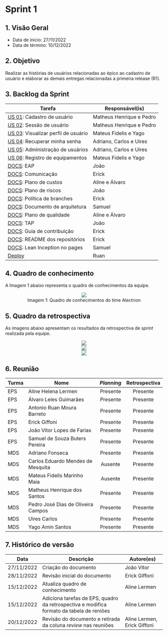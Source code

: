 # Sprint 1

## 1. Visão Geral

* Data de início: 27/11/2022
* Data de término: 10/12/2022

## 2. Objetivo 

Realizar as histórias de usuários relacionadas ao épico ao cadastro de usuário e elaborar as demais entregas relacionadas a primeira release (R1).

## 3. Backlog da Sprint

|Tarefa|Responsável(is)|
|------|-----------|
| [US 01](https://github.com/fga-eps-mds/2022-2-alectrion-doc/issues/7): Cadastro de usuário | Matheus Henrique e Pedro |
| [US 02](https://github.com/fga-eps-mds/2022-2-alectrion-doc/issues/8): Sessão de usuário | Matheus Henrique e Pedro |
| [US 03](https://github.com/fga-eps-mds/2022-2-alectrion-doc/issues/9): Visualizar perfil de usuário | Mateus Fidelis e Yago |
| [US 04](https://github.com/fga-eps-mds/2022-2-alectrion-doc/issues/10): Recuperar minha senha | Adriano, Carlos e Uires |
| [US 05](https://github.com/fga-eps-mds/2022-2-Alectrion-DOC/issues/12): Administração de usuários | Adriano, Carlos e Uires |
| [US 06](https://github.com/fga-eps-mds/2022-2-Alectrion-DOC/issues/13): Registro de equipamentos | Mateus Fidelis e Yago |
| [DOCS](https://github.com/fga-eps-mds/2022-2-Alectrion-DOC/issues/15):  EAP | João |
| [DOCS](https://github.com/fga-eps-mds/2022-2-Alectrion-DOC/issues/20):  Comunicação | Erick |
| [DOCS](https://github.com/fga-eps-mds/2022-2-Alectrion-DOC/issues/22):  Plano de custos | Aline e Álvaro |
| [DOCS](https://github.com/fga-eps-mds/2022-2-Alectrion-DOC/issues/25):  Plano de riscos | João |
| [DOCS](https://github.com/fga-eps-mds/2022-2-Alectrion-DOC/issues/30):  Política de branches | Erick |
| [DOCS](https://github.com/fga-eps-mds/2022-2-Alectrion-DOC/issues/28):  Documento de arquitetura | Samuel |
| [DOCS](https://github.com/fga-eps-mds/2022-2-Alectrion-DOC/issues/26):  Plano de qualidade | Aline e Álvaro |
| [DOCS](https://github.com/fga-eps-mds/2022-2-Alectrion-DOC/issues/29):  TAP | João |
| [DOCS](https://github.com/fga-eps-mds/2022-2-Alectrion-DOC/issues/31):  Guia de contribuição | Erick |
| [DOCS](https://github.com/fga-eps-mds/2022-2-Alectrion-DOC/issues/30):  README dos repositórios | Erick |
| [DOCS](https://github.com/fga-eps-mds/2022-2-Alectrion-DOC/issues/17):  Lean Inception no pages | Samuel |
| [Deploy](https://github.com/fga-eps-mds/2022-2-Alectrion-DOC/issues/) | Ruan |

## 4. Quadro de conhecimento

A Imagem 1 abaixo representa o quadro de conhecimentos da equipe.

<div align="center">
   <img width="auto" height="auto" src="assets/quadro_de_conhecimento/2_quadro_de_conhecimento.png"/>
</div>

<figcaption align='center'>
   Imagem 1: Quadro de conhecimentos do time Alectrion
   <br>
</figcaption>


## 5. Quadro da retrospectiva

As imagens abaixo apresentam os resultados da retrospectiva de _sprint_ realizada pela equipe.

<div align="center">
   <img width="auto" height="auto" src="assets/quadro_retrospectiva/1_quadro_bom.jpg"/>
</div>
<div align="center">
   <img width="auto" height="auto" src="assets/quadro_retrospectiva/1_quadro_ruim.jpg"/>
</div>
<div align="center">
   <img width="auto" height="auto" src="assets/quadro_retrospectiva/1_quadro_melhorar.jpg"/>
</div>

## 6. Reunião

|Turma|Nome|_Planning_|Retrospectiva|
|-----|----|:--------:|:--------:|
| EPS | Aline Helena Lermen | Presente | Presente|
| EPS | Álvaro Leles Guimarães | Presente | Presente | 
| EPS | Antonio Ruan Moura Barreto | Presente | Presente |
| EPS | Erick Giffoni | Presente | Presente | 
| EPS | João Vitor Lopes de Farias | Presente | Presente |
| EPS | Samuel de Souza Buters Pereira | Presente |Presente |
| MDS | Adriano Fonseca | Presente |Presente | 
| MDS | Carlos Eduardo Mendes de Mesquita | Ausente |Presente | 
| MDS | Mateus Fidelis Marinho Maia | Ausente |Presente |
| MDS | Matheus Henrique dos Santos | Presente |Presente |
| MDS | Pedro José Dias de Oliveira Campos | Presente |Presente | 
| MDS | Uires Carlos | Presente |Presente | 
| MDS | Yago Amin Santos | Presente |Presente |


## 7. Histórico de versão

|**Data**|**Descrição**|**Autore(es)**|
|--------|-------------|--------------|
|27/11/2022| Criação do documento | João Vitor |
|28/11/2022| Revisão inicial do documento | Erick Giffoni |
|15/12/2022| Atualiza quadro de conhecimento | Aline Lermen |
|15/12/2022| Adiciona tarefas de EPS, quadro da retrospectiva e modifica formato da tabela de reniões | Aline Lermen |
|20/12/2022| Revisão do documento e retirada da coluna _review_ nas reuniões | Aline Lermen, Erick Giffoni |



